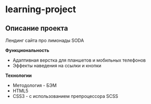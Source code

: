 # learning-project

## Описание проекта
Лендинг сайта про лимонады SODA

**Функциональность**

* Адаптивная верстка для планшетов и мобильных телефонов
* Эффекты наведения на ссылки и кнопки

**Технологии**

* Методология - БЭМ
* HTML5
* CSS3 - с использованием препроцессора SCSS